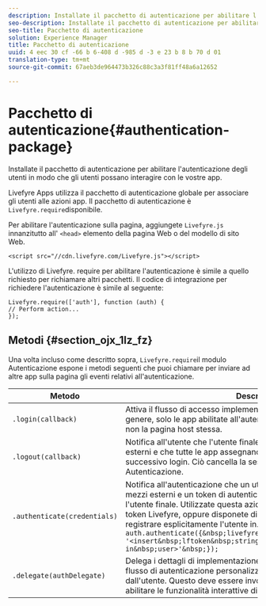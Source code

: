 ```yaml
---
description: Installate il pacchetto di autenticazione per abilitare l'autenticazione degli utenti in modo che gli utenti possano interagire con le vostre app.
seo-description: Installate il pacchetto di autenticazione per abilitare l'autenticazione degli utenti in modo che gli utenti possano interagire con le vostre app.
seo-title: Pacchetto di autenticazione
solution: Experience Manager
title: Pacchetto di autenticazione
uuid: 4 eec 30 cf -66 b 6-408 d -985 d -3 e 23 b 8 b 70 d 01
translation-type: tm+mt
source-git-commit: 67aeb3de964473b326c88c3a3f81ff48a6a12652

---
```



# Pacchetto di autenticazione{#authentication-package}

Installate il pacchetto di autenticazione per abilitare l&#39;autenticazione degli utenti in modo che gli utenti possano interagire con le vostre app.

Livefyre Apps utilizza il pacchetto di autenticazione globale per associare gli utenti alle azioni app. Il pacchetto di autenticazione è `Livefyre.require`disponibile.

Per abilitare l&#39;autenticazione sulla pagina, aggiungete `Livefyre.js` innanzitutto all&#39; `<head>` elemento della pagina Web o del modello di sito Web.

```
<script src="//cdn.livefyre.com/Livefyre.js"></script>
```

L&#39;utilizzo di Livefyre. require per abilitare l&#39;autenticazione è simile a quello richiesto per richiamare altri pacchetti. Il codice di integrazione per richiedere l&#39;autenticazione è simile al seguente:

```
Livefyre.require(['auth'], function (auth) {  
// Perform action... 
});
```

## Metodi {#section_ojx_1lz_fz}

Una volta incluso come descritto sopra, `Livefyre.require`il modulo Autenticazione espone i metodi seguenti che puoi chiamare per inviare ad altre app sulla pagina gli eventi relativi all&#39;autenticazione.

| Metodo | Descrizione |
|--- |--- |
| `.login(callback)` | Attiva il flusso di accesso implementato dall&#39;authdelegate registrato. In genere, solo le app abilitate all&#39;autenticazione chiameranno questa e non la pagina host stessa. |
| `.logout(callback)` | Notifica all&#39;utente che l&#39;utente finale ha disconnesso alcuni mezzi esterni e che tutte le app assegnano il proprio stato di autenticazione al successivo login. Ciò cancella la sessione interna gestita da Autenticazione. |
| `.authenticate(credentials)` | Notifica all&#39;autenticazione che un utente è stato autenticato con alcuni mezzi esterni e un token di autenticazione Livefyre è stato ottenuto per l&#39;utente finale. Utilizzate questa azione se impostate un cookie con il token Livefyre, oppure disponete di un token per l&#39;utente e desiderate registrare esplicitamente l&#39;utente in. Ad esempio: <br>`auth.authenticate({&nbsp;livefyre:&nbsp;`<br>`'<insert&nbsp;lftoken&nbsp;string&nbsp;for&nbsp;newly&nbsp;logged-in&nbsp;user>'&nbsp;});` |
| `.delegate(authDelegate)` | Delega i dettagli di implementazione dell&#39;autenticazione (ad esempio, il flusso di autenticazione personalizzato) a un oggetto definito dall&#39;utente. Questo deve essere invocato dalla pagina ospitante per abilitare le funzionalità interattive di Livefyre Apps. |

